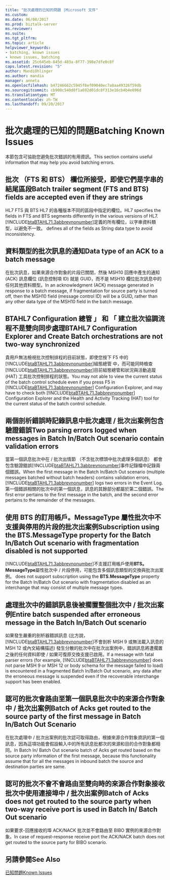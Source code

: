 ```yaml
---
title: "批次處理的已知的問題 |Microsoft 文件"
ms.custom: 
ms.date: 06/08/2017
ms.prod: biztalk-server
ms.reviewer: 
ms.suite: 
ms.tgt_pltfrm: 
ms.topic: article
helpviewer_keywords:
- batching, known issues
- known issues, batching
ms.assetid: 25c645eb-845d-483a-8f77-398e7dfe0c8f
caps.latest.revision: "5"
author: MandiOhlinger
ms.author: mandia
manager: anneta
ms.openlocfilehash: b47246662c5945f8ef09040ec7a8aa49326f59db
ms.sourcegitcommit: cb908c540d8f1a692d01dc8f313e16cb4b4e696d
ms.translationtype: MT
ms.contentlocale: zh-TW
ms.lasthandoff: 09/20/2017
---
```

# <a name="batching-known-issues"></a><span data-ttu-id="cb05e-102">批次處理的已知的問題</span><span class="sxs-lookup"><span data-stu-id="cb05e-102">Batching Known Issues</span></span>
<span data-ttu-id="cb05e-103">本節包含可協助您避免批次錯誤的有用資訊。</span><span class="sxs-lookup"><span data-stu-id="cb05e-103">This section contains useful information that may help you avoid batching errors.</span></span>  
  
## <a name="batch-trailer-segment-fts-and-bts-fields-are-accepted-even-if-they-are-strings"></a><span data-ttu-id="cb05e-104">批次 （FTS 和 BTS） 欄位所接受，即使它們是字串的結尾區段</span><span class="sxs-lookup"><span data-stu-id="cb05e-104">Batch trailer segment (FTS and BTS) fields are accepted even if they are strings</span></span>  
 <span data-ttu-id="cb05e-105">HL7 FTS 與 BTS HL7 的各種版本不同的區段中指定的欄位。</span><span class="sxs-lookup"><span data-stu-id="cb05e-105">HL7 specifies the fields in FTS and BTS segments differently in the various versions of HL7.</span></span> [!INCLUDE[btaBTAHL71.3abbrevnonumber](../../includes/btabtahl71-3abbrevnonumber-md.md)]<span data-ttu-id="cb05e-106">定義的所有欄位，以字串資料類型，以避免不一致。</span><span class="sxs-lookup"><span data-stu-id="cb05e-106"> defines all of the fields as String data type to avoid inconsistency.</span></span>  
  
## <a name="data-type-of-an-ack-to-a-batch-message"></a><span data-ttu-id="cb05e-107">資料類型的批次訊息的通知</span><span class="sxs-lookup"><span data-stu-id="cb05e-107">Data type of an ACK to a batch message</span></span>  
 <span data-ttu-id="cb05e-108">在批次訊息，如果來源合作對象的片段已關閉，然後 MSH10 回應中產生的通知 (ACK) 訊息欄位 (訊息控制項 ID) 就是 GUID，而不是 MSH10 欄位批次訊息中的任何其他資料類型。</span><span class="sxs-lookup"><span data-stu-id="cb05e-108">In an acknowledgment (ACK) message generated in response to a batch message, if fragmentation for source party is turned off, then the MSH10 field (message control ID) will be a GUID, rather than any other data type of the MSH10 field in the batch message.</span></span>  
  
## <a name="btahl7-configuration-explorer-and-create-batch-orchestrations-are-not-two-way-synchronized"></a><span data-ttu-id="cb05e-109">BTAHL7 Configuration 總管 」 和 「 建立批次協調流程不是雙向同步處理</span><span class="sxs-lookup"><span data-stu-id="cb05e-109">BTAHL7 Configuration Explorer and Create Batch orchestrations are not two-way synchronized</span></span>  
 <span data-ttu-id="cb05e-110">貴用戶無法檢視批次控制排程的目前狀態，即使您按下 F5 中的[!INCLUDE[btaBTAHL71.3abbrevnonumber](../../includes/btabtahl71-3abbrevnonumber-md.md)]組態總管 中，而可能同時檢查[!INCLUDE[btaBTAHL71.3abbrevnonumber](../../includes/btabtahl71-3abbrevnonumber-md.md)]目前組態總管和狀況與活動追蹤 (HAT) 工具批次控制排程的狀態。</span><span class="sxs-lookup"><span data-stu-id="cb05e-110">You may not able to view the current status of the batch control schedule even if you press F5 in [!INCLUDE[btaBTAHL71.3abbrevnonumber](../../includes/btabtahl71-3abbrevnonumber-md.md)] Configuration Explorer, and may have to check both [!INCLUDE[btaBTAHL71.3abbrevnonumber](../../includes/btabtahl71-3abbrevnonumber-md.md)] Configuration Explorer and the Health and Activity Tracking (HAT) tool for the current status of the batch control schedule.</span></span>  
  
## <a name="two-parsing-errors-logged-when-messages-in-batch-inbatch-out-scenario-contain-validation-errors"></a><span data-ttu-id="cb05e-111">兩個剖析錯誤時記錄訊息中批次處理 / 批次出案例包含驗證錯誤</span><span class="sxs-lookup"><span data-stu-id="cb05e-111">Two parsing errors logged when messages in Batch In/Batch Out scenario contain validation errors</span></span>  
 <span data-ttu-id="cb05e-112">當第一個訊息批次中在 / 批次出情節 （不含批次標頭中批次處理多個訊息） 都會包含驗證錯誤[!INCLUDE[btaBTAHL71.3abbrevnonumber](../../includes/btabtahl71-3abbrevnonumber-md.md)]事件記錄檔中記錄兩個錯誤。</span><span class="sxs-lookup"><span data-stu-id="cb05e-112">When the first message in the Batch In/Batch Out scenario (multiple messages batched without batch headers) contains validation errors, [!INCLUDE[btaBTAHL71.3abbrevnonumber](../../includes/btabtahl71-3abbrevnonumber-md.md)] logs two errors in the Event Log.</span></span> <span data-ttu-id="cb05e-113">第一個錯誤相關的批次中的第一個訊息，訊息的其餘部分都屬於第二個錯誤。</span><span class="sxs-lookup"><span data-stu-id="cb05e-113">The first error pertains to the first message in the batch, and the second error pertains to the remainder of the messages.</span></span>  
  
## <a name="subscription-using-the-btsmessagetype-property-for-the-batch-inbatch-out-scenario-with-fragmentation-disabled-is-not-supported"></a><span data-ttu-id="cb05e-114">使用 BTS 的訂用帳戶。MessageType 屬性批次中不支援與停用的片段的批次出案例</span><span class="sxs-lookup"><span data-stu-id="cb05e-114">Subscription using the BTS.MessageType property for the Batch In/Batch Out scenario with fragmentation disabled is not supported</span></span>  
 [!INCLUDE[btaBTAHL71.3abbrevnonumber](../../includes/btabtahl71-3abbrevnonumber-md.md)]<span data-ttu-id="cb05e-115">不支援訂用帳戶使用**BTS。MessageType**屬性批次中 / 片段停用，可能包含多個訊息類型的交換與批次出案例。</span><span class="sxs-lookup"><span data-stu-id="cb05e-115"> does not support subscription using the **BTS.MessageType** property for the Batch In/Batch Out scenario with fragmentation disabled as an interchange that may consist of multiple message types.</span></span>  
  
## <a name="entire-batch-suspended-after-erroneous-message-in-the-batch-inbatch-out-scenario"></a><span data-ttu-id="cb05e-116">處理批次中的錯誤訊息後被擱置整個批次中 / 批次出案例</span><span class="sxs-lookup"><span data-stu-id="cb05e-116">Entire batch suspended after erroneous message in the Batch In/Batch Out scenario</span></span>  
 <span data-ttu-id="cb05e-117">如果發生嚴重的剖析器錯誤訊息 (比方說，[!INCLUDE[btaBTAHL71.3abbrevnonumber](../../includes/btabtahl71-3abbrevnonumber-md.md)]不會剖析 MSH 9 或無法載入訊息的 MSH 12 或內文結構描述) 發生分散的批次中在批次出案例中，錯誤訊息將遭擱置之後的任何資料即使 / 如果可復原交換支援已啟用。</span><span class="sxs-lookup"><span data-stu-id="cb05e-117">If a message with fatal parser errors (for example, [!INCLUDE[btaBTAHL71.3abbrevnonumber](../../includes/btabtahl71-3abbrevnonumber-md.md)] does not parse MSH 9 or MSH 12 or body schema for the message failed to load) is encountered in a fragmented Batch In/Batch Out scenario, any data after the erroneous message is suspended even if the recoverable interchange support has been enabled.</span></span>  
  
## <a name="batch-of-acks-get-routed-to-the-source-party-of-the-first-message-in-batch-inbatch-out-scenario"></a><span data-ttu-id="cb05e-118">認可的批次會路由至第一個訊息批次中的來源合作對象中 / 批次出案例</span><span class="sxs-lookup"><span data-stu-id="cb05e-118">Batch of Acks get routed to the source party of the first message in Batch In/Batch Out Scenario</span></span>  
 <span data-ttu-id="cb05e-119">在批次處理中 / 批次出案例的批次認可取得路由，根據來源合作對象資訊的第一個訊息，因為這項功能會假設輸入中的所有訊息批都次的來源和目的合作對象都相同。</span><span class="sxs-lookup"><span data-stu-id="cb05e-119">In Batch In/ Batch Out scenario batch of Acks get routed based on the source party information of the first message, because this functionality assume that for all the messages in inbound batch the source and destination parties are same.</span></span>  
  
## <a name="batch-of-acks-does-not-get-routed-to-the-source-party-when-two-way-receive-port-is-used-in-batch-in-batch-out-scenario"></a><span data-ttu-id="cb05e-120">認可的批次不會不會路由至雙向時的來源合作對象接收批次中使用連接埠中 / 批次出案例</span><span class="sxs-lookup"><span data-stu-id="cb05e-120">Batch of Acks does not get routed to the source party when two-way receive port is used in Batch In/ Batch Out scenario</span></span>  
 <span data-ttu-id="cb05e-121">如果要求-回應接收的埠 ACK/NACK 批次並不會路由至 BIBO 實例的來源合作對象。</span><span class="sxs-lookup"><span data-stu-id="cb05e-121">In case of request-response receive port the ACK/NACK batch does not get routed to the source party for BIBO scenario.</span></span>  
  
## <a name="see-also"></a><span data-ttu-id="cb05e-122">另請參閱</span><span class="sxs-lookup"><span data-stu-id="cb05e-122">See Also</span></span>  
 [<span data-ttu-id="cb05e-123">已知問題</span><span class="sxs-lookup"><span data-stu-id="cb05e-123">Known Issues</span></span>](../../adapters-and-accelerators/accelerator-hl7/known-issues1.md)